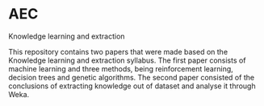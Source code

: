 # AEC

Knowledge learning and extraction 

This repository contains two papers that were made based on the Knowledge learning and extraction syllabus.
The first paper consists of machine learning and three methods, being reinforcement learning, decision trees and genetic algorithms. The second paper consisted of the conclusions of extracting knowledge out of dataset and analyse it through Weka.
